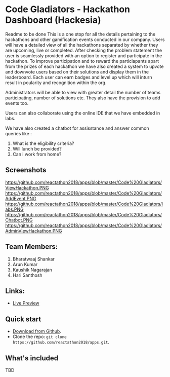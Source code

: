# Code Gladiators - Hackathon Dashboard (Hackesia)

Readme to be done
This is a one stop for all the details pertaining to the hackathons and other gamification events conducted in our company.
Users will have a detailed view of all the hackathons separated by whether they are upcoming, live or completed. After checking the problem statement the user is seamlessly provided with an option to register and participate in the hackathon. To improve participation and to reward the particiapants apart from the prizes of each hackathon we have also created a system to upvote and downvote users based on their solutions and display them in the leaderboard. Each user can earn badges and level up which will inturn result in poularity and recognition within the org.

Administrators will be able to view with greater detail the number of teams participating, number of solutions etc. They also have the provision to add events too.

Users can also collaborate using the online IDE that we have embedded in labs.

We have also created a chatbot for assisstance and answer common queries like :
1. What is the eligibility criteria?
2. Will lunch be provided?
3. Can i work from home?

## Screenshots
https://github.com/reactathon2018/apps/blob/master/Code%20Gladiators/ViewHackathon.PNG
https://github.com/reactathon2018/apps/blob/master/Code%20Gladiators/AddEvent.PNG
https://github.com/reactathon2018/apps/blob/master/Code%20Gladiators/labs.PNG
https://github.com/reactathon2018/apps/blob/master/Code%20Gladiators/Chatbot.PNG
https://github.com/reactathon2018/apps/blob/master/Code%20Gladiators/AdminViewHackathon.PNG

## Team Members:

1. Bharatwaaj Shankar
2. Arun Kumar
3. Kaushik Nagarajan
4. Hari Santhosh

## Links:

+ [Live Preview](https://zwq3nk5olm.codesandbox.io)

## Quick start

- [Download from Github](https://github.com/reactathon2018/apps.git).
- Clone the repo: `git clone https://github.com/reactathon2018/apps.git`.

## What's included

TBD

